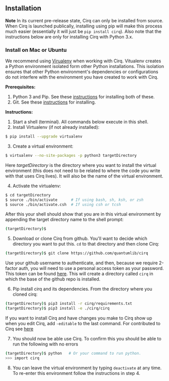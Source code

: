 ## Installation

**Note** In its current pre-release state, Cirq can only be installed
from  source. When Cirq is launched publically, installing using pip will make
this process much easier (essentially it will just be ```pip install cirq```). 
Also note that the instructions below are only for installing Cirq with 
Python 3.x.

### Install on Mac or Ubuntu

We recommend using [Virualenv](https://virtualenv.pypa.io/en/stable/) when
working with Cirq.  Vitualenv creates a Python environment isolated form 
other Python installations. This isolation ensures that other Python 
environment's dependencies or configurations do not interfere with the
environment you have created to work with Cirq.

**Prerequisites:**
1. Python 3 and Pip. See these 
[instructions](http://docs.python-guide.org/en/latest/starting/installation/)
for installing both of these. 
2. Git. See these
[instructions](https://git-scm.com/book/en/v2/Getting-Started-Installing-Git)
for installing.  

**Instructions:**
1. Start a shell (terminal). All commands below execute in this shell.
2. Install Virtualenv (if not already installed):
```bash
$ pip install --upgrade virtualenv 
```

3. Create a virtual environment:
```bash
$ virtualenv --no-site-packages -p python3 targetDirectory
```
Here *targetDirectory* is the directory where you want to install the
virtual environment (this does not need to be related to where the code
you write with that uses Cirq lives). It will also be the name of
the virtual environment.

4. Activate the virtualenv:
```bash
$ cd targetDirectory
$ source ./bin/activate      # If using bash, sh, ksh, or zsh
$ source ./bin/activate.csh  # If using csh or tcsh 
```
After this your shell should show that you are in this virtual environment
by appending the target directory name to the shell prompt:
```bash
(targetDirectory)$
```

5. Download or clone Cirq from github.  You'll want to decide 
which directory you want to put this.  ```cd``` to that directory and then
clone Cirq:
```bash
(targetDirectory)$ git clone https://github.com/quantumlib/cirq
```
Use your github username to authenticate, and then, because we require
2-factor auth, you will need to use a personal access token as your
password.  This token can be found 
[here](https://github.com/settings/tokens). This will create a directory
called ```cirq``` in which the base of the github repo is installed.

6. Pip install cirq and its dependencies. From the directory where 
you cloned cirq:
```bash
(targetDirectory)$ pip3 install -r cirq/requirements.txt
(targetDirectory)$ pip3 install -e ./cirq/cirq  
``` 
If you want to install Cirq and have changes you make to Cirq show up
when you edit Cirq, add ```-editable``` to the last command.
For contributed to Cirq see [here](CONTRIBUTING)

7. You should now be able use Cirq. To confirm this you should be able
to run the following with no errors
```bash
(targetDirectory)$ python   # Or your command to run python.
>>> import cirq
```

8. You can leave the virtual environment by typing ```deactivate```
at any time. To re-enter this environment follow the instructions in 
step 4.   
